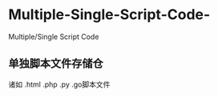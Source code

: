 # Multiple-Single-Script-Code-
Multiple/Single Script Code 

## 单独脚本文件存储仓
诸如 .html .php .py .go脚本文件
